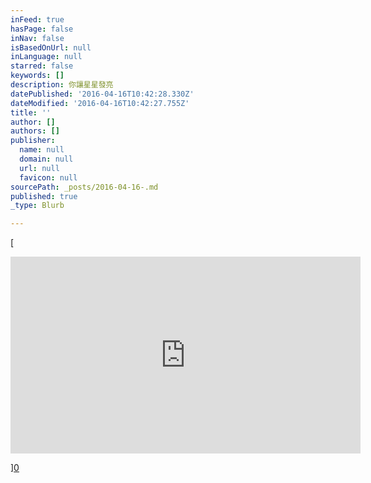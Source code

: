 ```yaml
---
inFeed: true
hasPage: false
inNav: false
isBasedOnUrl: null
inLanguage: null
starred: false
keywords: []
description: 你讓星星發亮
datePublished: '2016-04-16T10:42:28.330Z'
dateModified: '2016-04-16T10:42:27.755Z'
title: ''
author: []
authors: []
publisher:
  name: null
  domain: null
  url: null
  favicon: null
sourcePath: _posts/2016-04-16-.md
published: true
_type: Blurb

---
```

[

<iframe width=" 560" height="315" src="https://www.youtube.com/embed/iZam_ywVQYw" frameborder="0" allowfullscreen="" style="">你讓星星發亮</iframe>

][0]

[0]: href